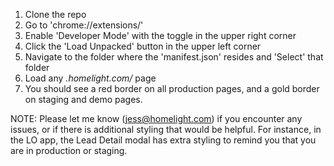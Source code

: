 1. Clone the repo
2. Go to 'chrome://extensions/'
3. Enable 'Developer Mode' with the toggle in the upper right corner
4. Click the 'Load Unpacked' button in the upper left corner
5. Navigate to the folder where the 'manifest.json' resides and 'Select' that folder
6. Load any *.homelight.com/* page
7. You should see a red border on all production pages, and a gold border on staging and demo pages.

NOTE: Please let me know (jess@homelight.com) if you encounter any issues, or if there is additional styling that would be helpful. For instance, in the LO app, the Lead Detail modal has extra styling to remind you that you are in production or staging. 
